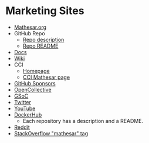 # Marketing Sites

- [Mathesar.org](https://mathesar.org/)
- GitHub Repo
	- [Repo description](https://github.com/mathesar-foundation/mathesar)
	- [Repo README](https://github.com/mathesar-foundation/mathesar/blob/master/README.md)
- [Docs](https://docs.mathesar.org/)
- [Wiki](/home)
- CCI
	- [Homepage](https://mathesar-foundation.org/)
	- [CCI Mathesar page](https://mathesar-foundation.org/mathesar/)
- [GitHub Sponsors](https://github.com/sponsors/mathesar-foundation)
- [OpenCollective](https://opencollective.com/mathesar)
- [GSoC](https://summerofcode.withgoogle.com/programs/2023/organizations/mathesar)
- [Twitter](https://twitter.com/mathesar_org)
- [YouTube](https://www.youtube.com/@mathesar_org)
- [DockerHub](https://hub.docker.com/repositories/mathesar)
	- Each repository has a description and a README.
- [Reddit](https://www.reddit.com/r/mathesar_org/)
- [StackOverflow "mathesar" tag](https://stackoverflow.com/questions/tagged/mathesar)
